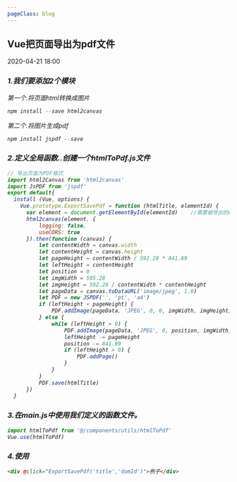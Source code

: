 ```yaml
---
pageClass: blog
---
```


## Vue把页面导出为pdf文件
<p class="date">2020-04-21 18:00 
  <span id="/say-my-life/blog/vue/VueExportPdf.html" class="leancloud_visitors">
      <i class="shni shn-eye-fill" />
      <i class="leancloud-visitors-count"></i>
  </span>
</p>


<el-backtop :visibility-height="0"></el-backtop>

### 1.我们要添加2个模块

第一个.将页面html转换成图片

```js
npm install --save html2canvas
```

第二个.将图片生成pdf

```js
npm install jspdf --save
```

### 2.定义全局函数..创建一个htmlToPdf.js文件
```js
// 导出页面为PDF格式
import html2Canvas from 'html2canvas'
import JsPDF from 'jspdf'
export default{
  install (Vue, options) {
    Vue.prototype.ExportSavePdf = function (htmlTitle, elementId) {
      var element = document.getElementById(elementId)    //需要被导出的domId
      html2canvas(element, {
          logging: false,
          useCORS: true
      }).then(function (canvas) {
          let contentWidth = canvas.width
          let contentHeight = canvas.height
          let pageHeight = contentWidth / 592.28 * 841.89
          let leftHeight = contentHeight
          let position = 0
          let imgWidth = 595.28
          let imgHeight = 592.28 / contentWidth * contentHeight
          let pageData = canvas.toDataURL('image/jpeg', 1.0)
          let PDF = new JSPDF('', 'pt', 'a4')
          if (leftHeight < pageHeight) {
              PDF.addImage(pageData, 'JPEG', 0, 0, imgWidth, imgHeight)
          } else {
              while (leftHeight > 0) {
                  PDF.addImage(pageData, 'JPEG', 0, position, imgWidth, imgHeight)
                  leftHeight -= pageHeight
                  position -= 841.89
                  if (leftHeight > 0) {
                      PDF.addPage()
                  }
              }
          }
          PDF.save(htmlTitle)
      })
  }
  ```

### 3.在main.js中使用我们定义的函数文件。
```js
import htmlToPdf from '@/components/utils/htmlToPdf'
Vue.use(htmlToPdf)
```

### 4.使用
```html
<div @click="ExportSavePdf('title','domId')">例子</div>
```

<base-valine />